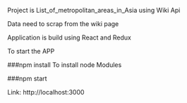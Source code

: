 Project is List_of_metropolitan_areas_in_Asia using Wiki Api 

Data need to scrap from the wiki page

Application is build using React and Redux

To start the APP

###npm install 
To install node Modules

###npm start

Link: http://localhost:3000